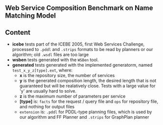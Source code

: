 ## Web Service Composition Benchmark on Name Matching Model

## Content

 * __icebe__ tests part of the ICEBE 2005, first Web Services Challenge, processed to `.pddl` and `.strips` formats to be read by planners or our algorithm; old `.wsdl` files are too large
 * __wsben__ tests generated with the `WSBen` tool.
 * __generated__ tests generated with the implemented generatorm, named `test_x_y_z[type].ext`, where:
   * __x__ is the repository size, the number of services
   * __y__ is the generated composition length, the desired length that is not guaranteed but will be realatively close. Tests with a large value for 'y' are usually hard to solve.
   * __z__ is the maximum number of parameters per service
   * __[type]__ is: `facts` for the request / query file and `ops` for repository file, and nothing for output files
   * `extension` is: `.pddl` for PDDL-type planning files, which is used by our algorithm and FF Planner and `.strips` for GraphPlan planner




